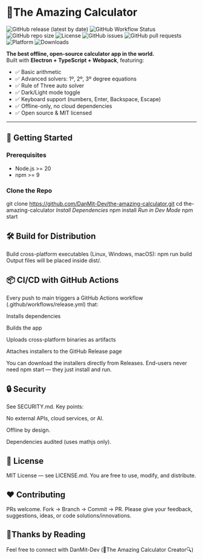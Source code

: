 # 🎲The Amazing Calculator

![GitHub release (latest by date)](https://img.shields.io/github/v/release/DanMit-Dev/the-amazing-calculator)
![GitHub Workflow Status](https://img.shields.io/github/actions/workflow/status/DanMit-Dev/the-amazing-calculator/release.yml)
![GitHub repo size](https://img.shields.io/github/repo-size/DanMit-Dev/the-amazing-calculator)
![License](https://img.shields.io/github/license/DanMit-Dev/the-amazing-calculator)
![GitHub issues](https://img.shields.io/github/issues/DanMit-Dev/the-amazing-calculator)
![GitHub pull requests](https://img.shields.io/github/issues-pr/DanMit-Dev/the-amazing-calculator)
![Platform](https://img.shields.io/badge/platform-linux%20|%20win%20|%20mac-lightgrey)
![Downloads](https://img.shields.io/github/downloads/DanMit-Dev/the-amazing-calculator/total)

**The best offline, open-source calculator app in the world.**  
Built with **Electron + TypeScript + Webpack**, featuring:

- ✅ Basic arithmetic  
- ✅ Advanced solvers: 1º, 2º, 3º degree equations  
- ✅ Rule of Three auto solver  
- ✅ Dark/Light mode toggle  
- ✅ Keyboard support (numbers, Enter, Backspace, Escape)  
- ✅ Offline-only, no cloud dependencies  
- ✅ Open source & MIT licensed  

---

## 🚀 Getting Started

### Prerequisites
- Node.js >= 20  
- npm >= 9  

### Clone the Repo
git clone https://github.com/DanMit-Dev/the-amazing-calculator.git
cd the-amazing-calculator
*Install Dependencies*
npm install
*Run in Dev Mode*
npm start

## **🛠 Build for Distribution**
Build cross-platform executables (Linux, Windows, macOS):
npm run build
Output files will be placed inside dist/.

## **📦 CI/CD with GitHub Actions**
Every push to main triggers a GitHub Actions workflow (.github/workflows/release.yml) that:

Installs dependencies

Builds the app

Uploads cross-platform binaries as artifacts

Attaches installers to the GitHub Release page

You can download the installers directly from Releases.
End-users never need npm start — they just install and run.

## **🔒 Security**
See SECURITY.md.
Key points:

No external APIs, cloud services, or AI.

Offline by design.

Dependencies audited (uses mathjs only).

## **📜 License**
MIT License — see LICENSE.md.
You are free to use, modify, and distribute.

## **❤️ Contributing**

PRs welcome. Fork → Branch → Commit → PR.
Please give your feedback, suggestions, ideas, or code solutions/innovations.

## **📖Thanks by Reading**
Feel free to connect with DanMit-Dev (🔎The Amazing Calculator Creator🔍)
